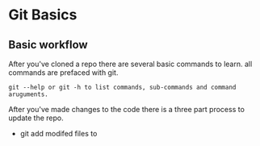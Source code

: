 # Git Basics

## Basic workflow

After you've cloned a repo there are several basic commands to learn.
all commands are prefaced with git.

```
git --help or git -h to list commands, sub-commands and command aruguments.

```
After you've made changes to the code there is a three part process to update the repo.

- git add modifed files to 